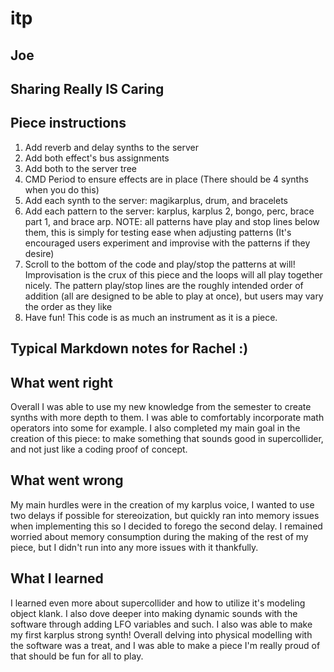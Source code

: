 # itp

## Joe

## Sharing Really IS Caring

## Piece instructions
1. Add reverb and delay synths to the server
2. Add both effect's bus assignments
3. Add both to the server tree
4. CMD Period to ensure effects are in place (There should be 4 synths when you do this)
5. Add each synth to the server: magikarplus, drum, and bracelets
6. Add each pattern to the server: karplus, karplus 2, bongo, perc, brace part 1, and brace arp.
NOTE: all patterns have play and stop lines below them, this is simply for testing ease when adjusting patterns (It's encouraged users experiment and improvise with the patterns if they desire)
7. Scroll to the bottom of the code and play/stop the patterns at will! Improvisation is the crux of this piece and the loops will all play together nicely.
The pattern play/stop lines are the roughly intended order of addition (all are designed to be able to play at once), but users may vary the order as they like
8. Have fun! This code is as much an instrument as it is a piece.


## Typical Markdown notes for Rachel :)

## What went right
Overall I was able to use my new knowledge from the semester to create synths with more depth to them. I was able to comfortably incorporate math operators into some for example. I also completed my main goal in the creation of this piece: to make something that sounds good in supercollider, and not just like a coding proof of concept.

## What went wrong
My main hurdles were in the creation of my karplus voice, I wanted to use two delays if possible for stereoization, but quickly ran into memory issues when implementing this so I decided to forego the second delay. I remained worried about memory consumption during the making of the rest of my piece, but I didn't run into any more issues with it thankfully.

## What I learned
I learned even more about supercollider and how to utilize it's modeling object klank. I also dove deeper into making dynamic sounds with the software through adding LFO variables and such. I also was able to make my first karplus strong synth! Overall delving into physical modelling with the software was a treat, and I was able to make a piece I'm really proud of that should be fun for all to play.
